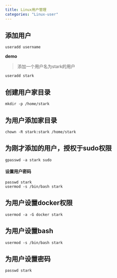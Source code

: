 ```yaml
---
title: Linux用户管理
categories: "Linux-user"
---
```


## 添加用户

```
useradd username
```
**demo**
> 添加一个用户名为stark的用户
```
useradd stark
```

## 创建用户家目录
```
mkdir -p /home/stark
```

## 为用户添加家目录
```
chown -R stark:stark /home/stark
```

## 为刚才添加的用户，授权于sudo权限
```
gpasswd -a stark sudo
```

#### 设置用户密码
```
passwd stark
usermod -s /bin/bash stark
```

## 为用户设置docker权限
```
usermod -a -G docker stark
```

## 为用户设置bash
```
usermod -s /bin/bash stark
```

## 为用户设置密码
```
passwd stark
```
